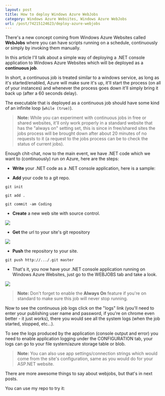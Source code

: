 ```yaml
---
layout: post
title: How to deploy Windows Azure WebJobs
category: Windows Azure Websites, Windows Azure WebJobs
url: /post/74215124623/deploy-azure-webjobs
---
```


There's a new concept coming from Windows Azure Websites called **WebJobs** where you can have scripts running on a schedule, continuously or simply by invoking them manually.

In this article I'll talk about a simple way of deploying a .NET console application to Windows Azure Websites which will be deployed as a **continuous job**.

In short, a continuous job is treated similar to a windows service, as long as it's started/enabled, Azure will make sure it's up, it'll start the process (on all of your instances) and whenever the process goes down it'll simply bring it back up (after a 60 seconds delay).

The executable that is deployed as a continuous job should have some kind of an infinite loop (`while (true)`).

> **Note:** While you can experiment with continuous jobs in free or shared websites, it'll only work properly in a standard website that has the "always on" setting set, this is since in free/shared sites the jobs process will be brought down after about 20 minutes of no requests to it (a request to the jobs process can be to check the status of current jobs).


Enough chit-chat, now to the main event, we have .NET code which we want to (continuously) run on Azure, here are the steps:

* **Write** your .NET code as a .NET console application, here is a sample:

<script src="https://gist.github.com/amitapl/8467381.js"></script>

* **Add** your code to a git repo.

 `git init`

 `git add .`

 `git commit -am Coding`

* **Create** a new web site with source control.

![](https://31.media.tumblr.com/ec6583e81f55d0d6915a3bafbdb43ea4/tumblr_inline_mzixv5U1is1rvdhx0.png)

* **Get** the url to your site's git repository

![](https://31.media.tumblr.com/65edce99bcca99c1b7bc585e65b0046d/tumblr_inline_mzixy34iGL1rvdhx0.png)

* **Push** the repository to your site.


 `git push http://.../.git master`


* That's it, you now have your .NET console application running on Windows Azure Websites, just go to the WEBJOBS tab and take a look.

![](https://31.media.tumblr.com/322e8c33d777d4df4abe0d75526f9aa8/tumblr_inline_mziy3owv9K1rvdhx0.png)


> **Note:** Don't forget to enable the **Always On** feature if you're on standard to make sure this job will never stop running.


Now to see the continuous job logs click on the "logs" link (you'll need to enter your publishing user name and password, if you're on chrome even better - it just works), there you would see all the system logs (when the job started, stopped, etc...).

To see the logs produced by the application (console output and error) you need to enable application logging under the CONFIGURATION tab, your logs can go to your file system/azure storage table or blob.


> **Note:** You can also use app settings/connection strings which would come from the site's configuration, same as you would do for your ASP.NET website.


There are more awesome things to say about webjobs, but that's in next posts.

You can use my repo to try it: [](https://github.com/amitapl/ContinuousHelloWorld)
